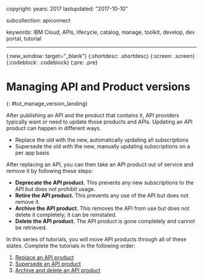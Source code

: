 
copyright:
  years: 2017
lastupdated: "2017-10-10"

subcollection: apiconnect

keywords: IBM Cloud, APIs, lifecycle, catalog, manage, toolkit, develop, dev portal, tutorial

---


{:new_window: target="_blank"}
{:shortdesc: .shortdesc}
{:screen: .screen}
{:codeblock: .codeblock}
{:pre: .pre}

# Managing API and Product versions
{: #tut_manage_version_landing}

After publishing an API and the product that contains it, API providers typically want or need to update those products and APIs. Updating an API product can happen in different ways.  

- Replace the old with the new, automatically updating all subscriptions
- Supersede the old with the new, manually updating subscriptions on a per app basis

After replacing an API, you can then take an API product out of service and remove it by following these steps:

- **Deprecate the API product.** This prevents any new subscriptions to the API but does not prohibit usage.
- **Retire the API product.** This prevents any use of the API but does not remove it.
- **Archive the API product.** This removes the API from use but does not delete it completely; it can be reinstated.
- **Delete the API product.** The API product is gone completely and cannot be retrieved.

In this series of tutorials, you will move API products through all of these states. Complete the tutorials in the following order:

1. [Replace an API product](/docs/services/apiconnect/tutorials?topic=tut_manage_replace)
2. [Supersede an API product](/docs/services/apiconnect/tutorials?topic=tut_manage_supercede)
3. [Archive and delete an API product](/docs/services/apiconnect/tutorials?topic=tut_manage_remove)








